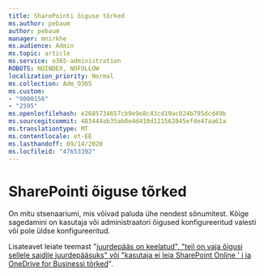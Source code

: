 ```yaml
---
title: SharePointi õiguse tõrked
ms.author: pebaum
author: pebaum
manager: mnirkhe
ms.audience: Admin
ms.topic: article
ms.service: o365-administration
ROBOTS: NOINDEX, NOFOLLOW
localization_priority: Normal
ms.collection: Adm_O365
ms.custom:
- "9000156"
- "2595"
ms.openlocfilehash: e2685734657cb9e9e8c43cd19ac024b795dcd49b
ms.sourcegitcommit: 483444ab35ab0e4d410d121562045efde47aa61a
ms.translationtype: MT
ms.contentlocale: et-EE
ms.lasthandoff: 09/14/2020
ms.locfileid: "47653392"
---
```

# <a name="sharepoint-permissions-errors"></a>SharePointi õiguse tõrked

On mitu stsenaariumi, mis võivad paluda ühe nendest sõnumitest. Kõige sagedamini on kasutaja või administraatori õigused konfigureeritud valesti või pole üldse konfigureeritud. 

Lisateavet leiate teemast "[juurdepääs on keelatud", "teil on vaja õigusi sellele saidile juurdepääsuks" või "kasutaja ei leia SharePoint Online ' i ja OneDrive for Businessi tõrked](https://docs.microsoft.com/sharepoint/support/administration/access-denied-or-need-permission-error-sharepoint-online-or-onedrive-for-business)".
